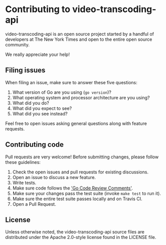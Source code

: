 # Contributing to video-transcoding-api

video-transcoding-api is an open source project started by a handful of
developers at The New York Times and open to the entire open source community.

We really appreciate your help!

## Filing issues

When filing an issue, make sure to answer these five questions:

1. What version of Go are you using (``go version``)?
2. What operating system and processor architecture are you using?
3. What did you do?
4. What did you expect to see?
5. What did you see instead?

Feel free to open issues asking general questions along with feature requests.

## Contributing code

Pull requests are very welcome! Before submitting changes, please follow these
guidelines:

1. Check the open issues and pull requests for existing discussions.
2. Open an issue to discuss a new feature.
3. Write tests.
4. Make sure code follows the ['Go Code Review Comments'](https://github.com/golang/go/wiki/CodeReviewComments).
5. Make sure your changes pass the test suite (invoke ``make test`` to run it).
6. Make sure the entire test suite passes locally and on Travis CI.
7. Open a Pull Request.

## License

Unless otherwise noted, the video-transcoding-api source files are distributed
under the Apache 2.0-style license found in the LICENSE file.
